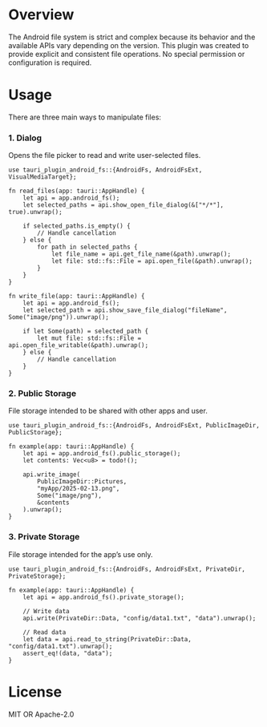 # Overview

The Android file system is strict and complex because its behavior and the available APIs vary depending on the version.
This plugin was created to provide explicit and consistent file operations.
No special permission or configuration is required.  

# Usage
There are three main ways to manipulate files:

### 1. Dialog
Opens the file picker to read and write user-selected files.

```
use tauri_plugin_android_fs::{AndroidFs, AndroidFsExt, VisualMediaTarget};

fn read_files(app: tauri::AppHandle) {
    let api = app.android_fs();
    let selected_paths = api.show_open_file_dialog(&["*/*"], true).unwrap();

    if selected_paths.is_empty() {
        // Handle cancellation
    } else {
        for path in selected_paths {
            let file_name = api.get_file_name(&path).unwrap();
            let file: std::fs::File = api.open_file(&path).unwrap();
        }
    }
}

fn write_file(app: tauri::AppHandle) {
    let api = app.android_fs();
    let selected_path = api.show_save_file_dialog("fileName", Some("image/png")).unwrap();

    if let Some(path) = selected_path {
        let mut file: std::fs::File = api.open_file_writable(&path).unwrap();
    } else {
        // Handle cancellation
    }
}
```

### 2. Public Storage
File storage intended to be shared with other apps and user.

```
use tauri_plugin_android_fs::{AndroidFs, AndroidFsExt, PublicImageDir, PublicStorage};

fn example(app: tauri::AppHandle) {
    let api = app.android_fs().public_storage();
    let contents: Vec<u8> = todo!();

    api.write_image(
        PublicImageDir::Pictures,
        "myApp/2025-02-13.png",
        Some("image/png"),
        &contents
    ).unwrap();
}
```

### 3. Private Storage
File storage intended for the app’s use only.

```
use tauri_plugin_android_fs::{AndroidFs, AndroidFsExt, PrivateDir, PrivateStorage};

fn example(app: tauri::AppHandle) {
    let api = app.android_fs().private_storage();

    // Write data
    api.write(PrivateDir::Data, "config/data1.txt", "data").unwrap();

    // Read data
    let data = api.read_to_string(PrivateDir::Data, "config/data1.txt").unwrap();
    assert_eq!(data, "data");
}
```

# License
MIT OR Apache-2.0